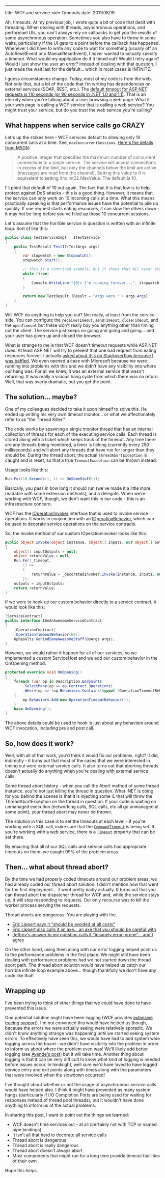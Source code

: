 ---
title: WCF and service-side Timeouts
date: 2011/08/19

Ah, timeouts. At my previous job, I wrote quite a bit of code that dealt with
threading. When dealing with threads, asynchronous operations, and performant
UIs, you can't always rely on callbacks to get you the results of some
asynchronous operation. Sometimes you also have to throw in some waits,
particularly if the UI gets to a point before the callback has happened.
Whenever I did have to write any code to wait for something (usually off an
AutoResetEvent or a ManualResetEvent), I *never* wanted to actually specify a
timeout. What would my application do if it timed out? Would I retry again?
Would I just show the user an error? Instead of dealing with that question, I
just made the wait last for the default... which in most cases is INFINITE.

I guess circumstances change. Today, most of my code is from the web. Not only
that, but a lot of the code that I'm writing has dependencies on external
services (SOAP, REST, etc.). The [default timeout for ASP.NET requests is 110
seconds (or 90 seconds in .NET 1.0 and 1.1)](http://msdn.microsoft.com/en-us/library/e1f13641.aspx).
That is an eternity when you're talking about a user browsing a web page. What if your
web page is calling a WCF service that is calling a web service? You might
trust your service, but do you trust the web service you're calling?

## What happens when service calls go CRAZY

Let's up the stakes here - WCF services default to allowing only 10
concurrent calls at a time. See, `maxConcurrentSessions`. [Here's the details from
MSDN](http://msdn.microsoft.com/en-us/library/ms731379.aspx):

> A positive integer that specifies the maximum number of concurrent
> connections to a single service. The service will accept connections in
> excess of the limit, but only the channels below the limit are active
> (messages are read from the channel). Setting this value to 0 is equivalent
> to setting it to Int32.MaxValue. The default is 10.

I'll point that default of 10 out again. The fact that it is that low is to
help protect against DoS attacks - this is a good thing. However, it means
that the service can only work on 10 incoming calls at a time. What this means
practically speaking is that performance issues have the potential to pile up
quickly. If one request starts eating resources, it can slow the others down -
it may not be long before you've filled up those 10 concurrent sessions.

Let's assume that the horrible service in question is written with an infinite
loop. Sort of like this:

```cs
public class TestServiceImpl : ITestService
{
    public TestResult TestIt(TestArgs args)
    {
        var stopwatch = new Stopwatch();
        stopwatch.Start();

        // this is a contrived example, but it shows that WCF never stops this thread
        while (true)
        {
            Console.WriteLine("{0}> I'm running forever...", stopwatch.Elapsed);
        }

        return new TestResult {Result = "Args were " + args.Args};
    }
}
```

Will WCF do anything to help you out? Not really, at least from the
service side. You can configure the `receiveTimeout`, `sendTimeout`,
`closeTimeout`, and the `openTimeout` but these won't really buy you anything
other than timing out the client. The service just keeps on going and going
and going... and your user has given up and closed the browser.

What is strange to me is that WCF doesn't timeout requests while ASP.NET does.
At least ASP.NET will try to prevent that one bad request from eating
resources forever. I actually [asked about this on Stackoverflow because I was
baffled](http://stackoverflow.com/questions/4974640/why-doesnt-wcf-support-service-side-timeouts).
We even opened a case with Microsoft because we were running into problems
with this and we didn't have any visibility into where our hang was. For all
we knew, it was an external service that wasn't returning. It was really a
vicious hang cycle from which there was no return. Well, that was overly
dramatic, but you get the point.

## The solution... maybe?

One of my colleagues decided to take it upon himself to solve this. He
ended up writing his very own timeout monitor... or what we affectionately
refer to as "the Thread Killer."

The code works by spawning a single monitor thread that has an internal
collection of threads for each of the executing service calls. Each thread is
stored along with a ticket which keeps track of the timeout. Any time there
are any threads being monitored, a timer is ticking (currently every 250
milliseconds) and will abort any threads that have run for longer than
they should be. During the thread abort, the actual `ThreadAbortException` is
caught and is reset, so that a true `TimeoutException` can be thrown instead.

Usage looks like this:

```cs
Run.For(10.Seconds(), () => DoSomeStuff());
```

Basically, you pass in how long it should run (we've made it a little more
readable with some extension methods), and a delegate. When we're working with
WCF, though, we don't want this in our code - this is an infrastructure
concern.

WCF has the
[IOperationInvoker](http://msdn.microsoft.com/en-us/library/system.servicemodel.dispatcher.ioperationinvoker.aspx)
interface that is used to invoke service operations. It works in conjunction
with an
[IOperationBehavior](http://msdn.microsoft.com/en-us/library/system.servicemodel.description.ioperationbehavior.aspx),
which can be used to decorate service operations on the service contracts.

So, the invoke method of our custom IOperationInvoker looks like this:

```cs
public object Invoke(object instance, object[] inputs, out object[] outputs)
{
    object[] inputOutputs = null;
    object returnValue = null;
    Run.For(_timeout,
        () =>
        {
            returnValue = _decoratedInvoker.Invoke(instance, inputs, out inputOutputs);
        });
    outputs = inputOutputs;
    return returnValue;
}
```

If we were to hook up our custom behavior directly to a service contract, it
would look like this:

```cs
[ServiceContract]
public interface IAmAnAwesomeServiceContract
{
    [OperationContract]
    [OperationTimeoutBehavior(60)]
    OpResults GoFindSomeAwesomeStuff(OpArgs args);
}
```

However, we would rather it happen for all of our services, so we implemented
a custom ServiceHost and we add our custom behavior in the OnOpening method.

```cs
protected override void OnOpening()
{
    foreach (var op in Description.Endpoints
        .SelectMany(ep => ep.Contract.Operations)
        .Where(op => !op.Behaviors.Contains(typeof (OperationTimeoutBehavior))))
    {
        op.Behaviors.Add(new OperationTimeoutBehavior());
    }
    base.OnOpening();
}
```

The above details could be used to hook in just about any behaviors around WCF
invocation, including pre and post call.

## So, how does it work?

Well, with all of that work, you'd think it would fix our problems, right? It
did, indirectly - it turns out that most of the cases that we were interested
in timing out were external service calls. It also turns out that aborting
threads doesn't actually do anything when you're dealing with external
service calls.

Some thread abort history - when you call the Abort method of some thread
instance, you're not just killing the thread in question. What .NET is doing
for you behind the scenes is that it is injecting some IL that will throw the
ThreadAbortException on the thread in question. If your code is waiting on
unmanaged execution (networking calls, SQL calls, etc all go unmanaged at some
point), your thread abort may never be thrown.

The solution in this case is to set the timeouts at each level - if you're
working with a SQL call, make sure that the [`CommandTimeout`](http://msdn.microsoft.com/en-us/library/system.data.sqlclient.sqlcommand.commandtimeout.aspx) is being set. If
you're working with a web service, there is a [`Timeout`](http://msdn.microsoft.com/en-us/library/system.web.services.protocols.webclientprotocol.timeout.aspx) property that can be set
there.

By ensuring that all of our SQL calls and service calls had appropriate
timeouts on them, we caught 99% of the problem areas.

## Then... what about thread abort?

By the time we had properly coded timeouts around our problem areas, we had
already coded our thread abort solution. I didn't mention how that went for
the first deployment... it went pretty badly actually. It turns out that you
can thread abort the dispatcher thread for WCF and, while the service stays
up, it will stop responding to requests. Our only recourse was to kill the
worker process serving the requests.

Thread aborts are *dangerous*. You are playing with fire.

* [Eric Lippert says it "should be avoided at all costs"](http://stackoverflow.com/questions/1559255/whats-wrong-with-using-thread-abort/1560567#1560567)
* [Eric Lippert also calls it an axe... an axe that you should be careful with](http://blogs.msdn.com/b/ericlippert/archive/2010/02/22/should-i-specify-a-timeout.aspx)
* [Jeffrey's answer to my question calls it "insanely error-prone"... and I
  agree](http://stackoverflow.com/questions/4974640/why-doesnt-wcf-support-service-side-timeouts/4974721#4974721)

On the other hand, using them along with our error logging helped point us to
the performance problems in the first place. We might still have been dealing
with performance problems had we not started down the thread abort path. The
thread abort solution *would* have helped us catch our horrible infinite loop
example above... though thankfully we don't have any code like that!

## Wrapping up

I've been trying to think of other things that we could have done to have
prevented this issue.

One potential solution might have been logging (WCF provides [extensive
tracing support](http://msdn.microsoft.com/en-us/library/ms733025.aspx)). I'm
not convinced this would have helped us though, because the errors we were
actually seeing were relatively sporadic. We didn't know anything strange was
happening *until* we started seeing system errors. To effectively have seen
this, we would have had to add system wide logging across the board - we
didn't have visibility into the problem in order to inform us about where the
problem even was! We'll likely add better logging (see [Ayende's
post](http://ayende.com/blog/4276/what-kind-of-logging-should-you-do-in-production))
but it will take time. Another thing about logging is that it can be very difficult
to know what kind of logging is needed before issues occur. In hindsight, well
sure we'd have loved to have logged service entry and exit points along with
times along with the parameters that were involved when the slowdown occurred!

I've thought about whether or not the usage of asynchronous service calls
would have helped also. I think it might have prevented as many system hangs
(particularly if I/O Completion Ports are being used for waiting for responses
instead of thread pool threads), but it wouldn't have done anything to inform
us of the actual problems.

In sharing this post, I want to point out the things we learned:

* WCF doesn't time services out - at all (certainly not with TCP or named pipe bindings)
* It isn't all that hard to decorate all service calls
* Thread abort is dangerous
* Thread abort is really dangerous
* Thread abort doesn't always abort
* Most components that might run for a long time provide timeout facilities of
  their own

Hope this helps.

